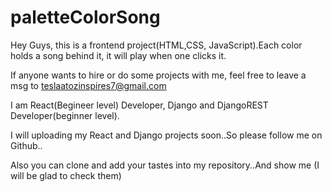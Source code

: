# paletteColorSong
Hey Guys, this is a frontend project(HTML,CSS, JavaScript).Each color holds a song behind it, it will play when one clicks it.

If anyone wants to hire or do some projects with me, feel free to leave a msg to teslaatozinspires7@gmail.com 

I am React(Begineer level) Developer, Django and DjangoREST Developer(beginner level).

I will uploading my React and Django projects soon..So please follow me on Github..


Also you can clone and add your tastes into my repository..And show me (I will be glad to check them)
